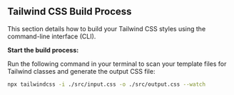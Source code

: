 ## Tailwind CSS Build Process

This section details how to build your Tailwind CSS styles using the command-line interface (CLI).

**Start the build process:**

Run the following command in your terminal to scan your template files for Tailwind classes and generate the output CSS file:

```bash
npx tailwindcss -i ./src/input.css -o ./src/output.css --watch

